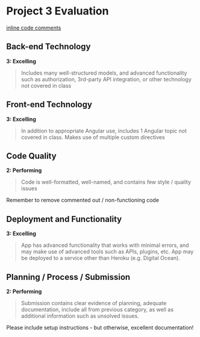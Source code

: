 # Project 3 Evaluation

[inline code comments](https://github.com/jshawl/playlist-angular/commit/5f986c1e7e6afb6d7eb889c58f23bb358d2d9c8a)

## Back-end Technology
**3: Excelling**
>Includes many well-structured models, and advanced functionality such as authorization, 3rd-party API integration, or other technology not covered in class

## Front-end Technology
**3: Excelling**
>In addition to appropriate Angular use, includes 1 Angular topic not covered in class. Makes use of multiple custom directives

## Code Quality

**2: Performing**

>Code is well-formatted, well-named, and contains few style / quality issues

Remember to remove commented out / non-functioning code

## Deployment and Functionality

**3: Excelling**

>App has advanced functionality that works with minimal errors, and may make use of advanced tools such as APIs, plugins, etc. App may be deployed to a service other than Heroku (e.g. Digital Ocean).

## Planning / Process / Submission

**2: Performing**

>Submission contains clear evidence of planning, adequate documentation, include all from previous category, as well as additional information such as unsolved issues.

Please include setup instructions - but otherwise, excellent documentation!


